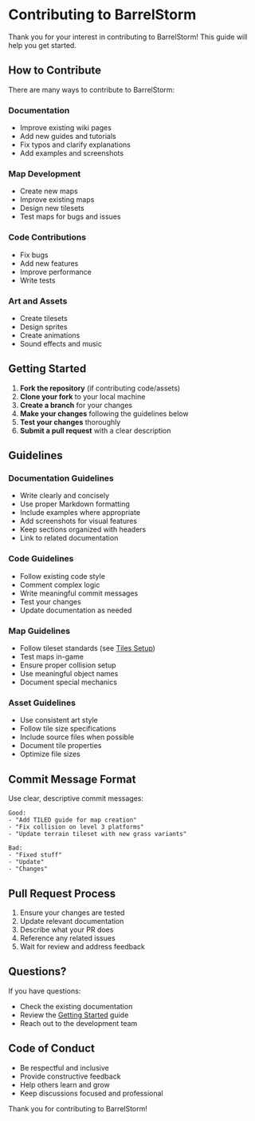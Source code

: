 # Contributing to BarrelStorm

Thank you for your interest in contributing to BarrelStorm! This guide will help you get started.

## How to Contribute

There are many ways to contribute to BarrelStorm:

### Documentation
- Improve existing wiki pages
- Add new guides and tutorials
- Fix typos and clarify explanations
- Add examples and screenshots

### Map Development
- Create new maps
- Improve existing maps
- Design new tilesets
- Test maps for bugs and issues

### Code Contributions
- Fix bugs
- Add new features
- Improve performance
- Write tests

### Art and Assets
- Create tilesets
- Design sprites
- Create animations
- Sound effects and music

## Getting Started

1. **Fork the repository** (if contributing code/assets)
2. **Clone your fork** to your local machine
3. **Create a branch** for your changes
4. **Make your changes** following the guidelines below
5. **Test your changes** thoroughly
6. **Submit a pull request** with a clear description

## Guidelines

### Documentation Guidelines

- Write clearly and concisely
- Use proper Markdown formatting
- Include examples where appropriate
- Add screenshots for visual features
- Keep sections organized with headers
- Link to related documentation

### Code Guidelines

- Follow existing code style
- Comment complex logic
- Write meaningful commit messages
- Test your changes
- Update documentation as needed

### Map Guidelines

- Follow tileset standards (see [Tiles Setup](maps/tiles-setup.md))
- Test maps in-game
- Ensure proper collision setup
- Use meaningful object names
- Document special mechanics

### Asset Guidelines

- Use consistent art style
- Follow tile size specifications
- Include source files when possible
- Document tile properties
- Optimize file sizes

## Commit Message Format

Use clear, descriptive commit messages:

```
Good:
- "Add TILED guide for map creation"
- "Fix collision on level 3 platforms"
- "Update terrain tileset with new grass variants"

Bad:
- "Fixed stuff"
- "Update"
- "Changes"
```

## Pull Request Process

1. Ensure your changes are tested
2. Update relevant documentation
3. Describe what your PR does
4. Reference any related issues
5. Wait for review and address feedback

## Questions?

If you have questions:
- Check the existing documentation
- Review the [Getting Started](getting-started.md) guide
- Reach out to the development team

## Code of Conduct

- Be respectful and inclusive
- Provide constructive feedback
- Help others learn and grow
- Keep discussions focused and professional

Thank you for contributing to BarrelStorm!
